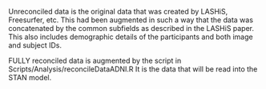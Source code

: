 Unreconciled data is the original data that was created by LASHiS, Freesurfer, etc.
This had been augmented in such a way that the data was concatenated by the common subfields as described in the LASHiS paper.
This also includes demographic details of the participants and both image and subject IDs.


FULLY reconciled data is augmented by the script in Scripts/Analysis/reconcileDataADNI.R
It is the data that will be read into the STAN model.

